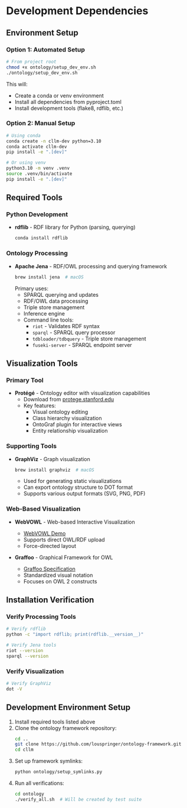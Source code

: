 # Development Dependencies

## Environment Setup

### Option 1: Automated Setup
```bash
# From project root
chmod +x ontology/setup_dev_env.sh
./ontology/setup_dev_env.sh
```
This will:
- Create a conda or venv environment
- Install all dependencies from pyproject.toml
- Install development tools (flake8, rdflib, etc.)

### Option 2: Manual Setup
```bash
# Using conda
conda create -n cllm-dev python=3.10
conda activate cllm-dev
pip install -e ".[dev]"

# Or using venv
python3.10 -m venv .venv
source .venv/bin/activate
pip install -e ".[dev]"
```

## Required Tools

### Python Development
- **rdflib** - RDF library for Python (parsing, querying)
  ```bash
  conda install rdflib
  ```

### Ontology Processing
- **Apache Jena** - RDF/OWL processing and querying framework
  ```bash
  brew install jena  # macOS
  ```
  Primary uses:
  - SPARQL querying and updates
  - RDF/OWL data processing
  - Triple store management
  - Inference engine
  - Command line tools:
    - `riot` - Validates RDF syntax
    - `sparql` - SPARQL query processor
    - `tdbloader/tdbquery` - Triple store management
    - `fuseki-server` - SPARQL endpoint server

## Visualization Tools

### Primary Tool
- **Protégé** - Ontology editor with visualization capabilities
  - Download from [protege.stanford.edu](https://protege.stanford.edu/)
  - Key features:
    - Visual ontology editing
    - Class hierarchy visualization
    - OntoGraf plugin for interactive views
    - Entity relationship visualization

### Supporting Tools
- **GraphViz** - Graph visualization
  ```bash
  brew install graphviz  # macOS
  ```
  - Used for generating static visualizations
  - Can export ontology structure to DOT format
  - Supports various output formats (SVG, PNG, PDF)

### Web-Based Visualization
- **WebVOWL** - Web-based Interactive Visualization
  - [WebVOWL Demo](http://vowl.visualdataweb.org/webvowl/)
  - Supports direct OWL/RDF upload
  - Force-directed layout

- **Graffoo** - Graphical Framework for OWL
  - [Graffoo Specification](https://essepuntato.it/graffoo/)
  - Standardized visual notation
  - Focuses on OWL 2 constructs

## Installation Verification

### Verify Processing Tools
```bash
# Verify rdflib
python -c "import rdflib; print(rdflib.__version__)"

# Verify Jena tools
riot --version
sparql --version
```

### Verify Visualization
```bash
# Verify GraphViz
dot -V
```

## Development Environment Setup
1. Install required tools listed above
2. Clone the ontology framework repository:
   ```bash
   cd ..
   git clone https://github.com/louspringer/ontology-framework.git
   cd cllm
   ```
3. Set up framework symlinks:
   ```bash
   python ontology/setup_symlinks.py
   ```
4. Run all verifications:
   ```bash
   cd ontology
   ./verify_all.sh  # Will be created by test suite
   ``` 